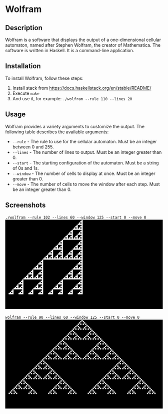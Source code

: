 # Wolfram

## Description

Wolfram is a software that displays the output of a one-dimensional cellular automaton, named after Stephen Wolfram, the creator of Mathematica. The software is written in Haskell. It is a command-line application.

## Installation

To install Wolfram, follow these steps:

1. Install stack from https://docs.haskellstack.org/en/stable/README/
2. Execute `make`
3. And use it, for example: `./wolfram --rule 110 --lines 20`

## Usage

Wolfram provides a variety arguments to customize the output. The following table describes the available arguments:

- `--rule` - The rule to use for the cellular automaton. Must be an integer between 0 and 255.
- `--lines` - The number of lines to output. Must be an integer greater than 0.
- `--start` - The starting configuration of the automaton. Must be a string of 0s and 1s.
- `--window` - The number of cells to display at once. Must be an integer greater than 0.
- `--move` - The number of cells to move the window after each step. Must be an integer greater than 0.


## Screenshots

`./wolfram --rule 102 --lines 60 --window 125 --start 0 --move 0`
![Screenshot 1](
https://raw.githubusercontent.com/NielsOuvrard/wolfram/main/wolfram%20--rule%20102%20--lines%2060%20--window%20125%20--start%200%20--move%200.png)

`wolfram --rule 90 --lines 60 --window 125 --start 0 --move 0`
![Screenshot 2](
https://raw.githubusercontent.com/NielsOuvrard/wolfram/main/wolfram%20--rule%2090%20--lines%2060%20--window%20125%20--start%200%20--move%200.png)